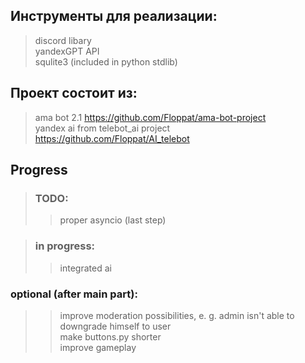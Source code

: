 ## Инструменты для реализации:
> discord libary  
> yandexGPT API  
> squlite3 (included in python stdlib)  

## Проект состоит из:
> ama bot 2.1 https://github.com/Floppat/ama-bot-project  
> yandex ai from telebot_ai project https://github.com/Floppat/AI_telebot
## Progress
> ### TODO:
>> proper asyncio (last step)

>### in progress:
>> integrated ai 

### optional (after main part):
>> improve moderation possibilities, e. g. admin isn't able to downgrade himself to user  
>> make buttons.py shorter  
>> improve gameplay  

